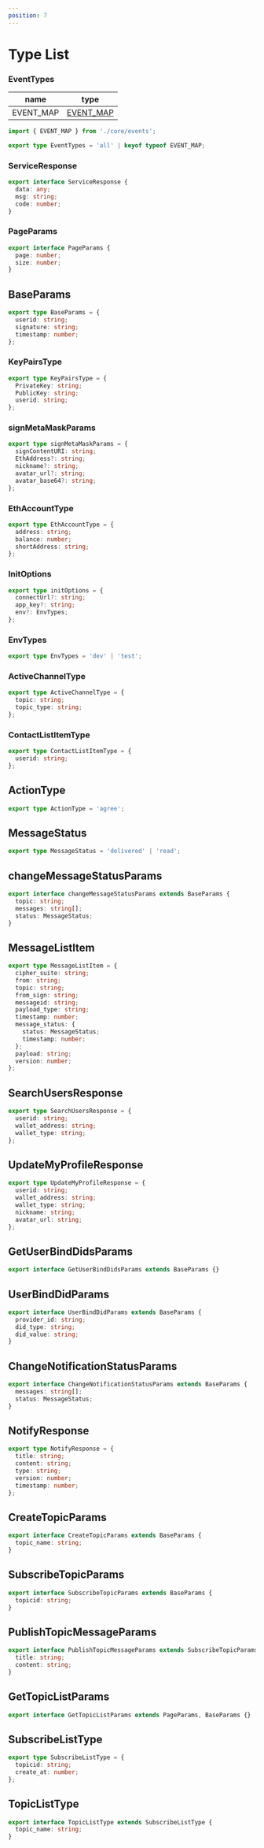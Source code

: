 ```yaml
---
position: 7
---
```


# Type List

### EventTypes

| name      | type                                              |
| --------- | ------------------------------------------------- |
| EVENT_MAP | [EVENT_MAP](/docs/Web3MQ-SDK/JS-SDK/eventCenter/) |

```ts
import { EVENT_MAP } from './core/events';

export type EventTypes = 'all' | keyof typeof EVENT_MAP;
```

### ServiceResponse

```ts
export interface ServiceResponse {
  data: any;
  msg: string;
  code: number;
}
```

### PageParams

```ts
export interface PageParams {
  page: number;
  size: number;
}
```

## BaseParams

```ts
export type BaseParams = {
  userid: string;
  signature: string;
  timestamp: number;
};
```

### KeyPairsType

```ts
export type KeyPairsType = {
  PrivateKey: string;
  PublicKey: string;
  userid: string;
};
```

### signMetaMaskParams

```ts
export type signMetaMaskParams = {
  signContentURI: string;
  EthAddress?: string;
  nickname?: string;
  avatar_url?: string;
  avatar_base64?: string;
};
```

### EthAccountType

```ts
export type EthAccountType = {
  address: string;
  balance: number;
  shortAddress: string;
};
```

### InitOptions

```ts
export type initOptions = {
  connectUrl?: string;
  app_key?: string;
  env?: EnvTypes;
};
```

### EnvTypes

```ts
export type EnvTypes = 'dev' | 'test';
```

### ActiveChannelType

```ts
export type ActiveChannelType = {
  topic: string;
  topic_type: string;
};
```

### ContactListItemType

```ts
export type ContactListItemType = {
  userid: string;
};
```

## ActionType

```ts
export type ActionType = 'agree';
```

## MessageStatus

```ts
export type MessageStatus = 'delivered' | 'read';
```

## changeMessageStatusParams

```ts
export interface changeMessageStatusParams extends BaseParams {
  topic: string;
  messages: string[];
  status: MessageStatus;
}
```

## MessageListItem

```ts
export type MessageListItem = {
  cipher_suite: string;
  from: string;
  topic: string;
  from_sign: string;
  messageid: string;
  payload_type: string;
  timestamp: number;
  message_status: {
    status: MessageStatus;
    timestamp: number;
  };
  payload: string;
  version: number;
};
```

## SearchUsersResponse

```ts
export type SearchUsersResponse = {
  userid: string;
  wallet_address: string;
  wallet_type: string;
};
```

## UpdateMyProfileResponse

```ts
export type UpdateMyProfileResponse = {
  userid: string;
  wallet_address: string;
  wallet_type: string;
  nickname: string;
  avatar_url: string;
};
```

## GetUserBindDidsParams

```ts
export interface GetUserBindDidsParams extends BaseParams {}
```

## UserBindDidParams

```ts
export interface UserBindDidParams extends BaseParams {
  provider_id: string;
  did_type: string;
  did_value: string;
}
```

## ChangeNotificationStatusParams

```ts
export interface ChangeNotificationStatusParams extends BaseParams {
  messages: string[];
  status: MessageStatus;
}
```

## NotifyResponse

```ts
export type NotifyResponse = {
  title: string;
  content: string;
  type: string;
  version: number;
  timestamp: number;
};
```

## CreateTopicParams

```ts
export interface CreateTopicParams extends BaseParams {
  topic_name: string;
}
```

## SubscribeTopicParams

```ts
export interface SubscribeTopicParams extends BaseParams {
  topicid: string;
}
```

## PublishTopicMessageParams

```ts
export interface PublishTopicMessageParams extends SubscribeTopicParams {
  title: string;
  content: string;
}
```

## GetTopicListParams

```ts
export interface GetTopicListParams extends PageParams, BaseParams {}
```

## SubscribeListType

```ts
export type SubscribeListType = {
  topicid: string;
  create_at: number;
};
```

## TopicListType

```ts
export interface TopicListType extends SubscribeListType {
  topic_name: string;
}
```
